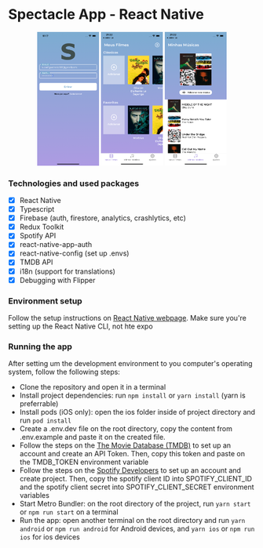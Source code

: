 # Spectacle App - React Native

<div align="center">
  <img src="./screenshots/screenshot_1.png" width="25%" height="25%" alt="print-app">
  <img src="./screenshots/screenshot_2.png" width="25%" height="25%" alt="print-app">
  <img src="./screenshots/screenshot_3.png" width="25%" height="25%" alt="print-app">
</div>

### Technologies and used packages

- [x] React Native
- [x] Typescript
- [x] Firebase (auth, firestore, analytics, crashlytics, etc)
- [x] Redux Toolkit
- [x] Spotify API
- [x] react-native-app-auth
- [x] react-native-config (set up .envs)
- [x] TMDB API
- [x] i18n (support for translations)
- [x] Debugging with Flipper
<!-- - [x] Redux Persist -->

### Environment setup

Follow the setup instructions on [React Native webpage](https://reactnative.dev/docs/environment-setup). Make sure you're setting up the React Native CLI, not hte expo

### Running the app

After setting um the development environment to you computer's operating system, follow the following steps:

- Clone the repository and open it in a terminal
- Install project dependencies: run `npm install` or `yarn install` (yarn is preferrable)
- Install pods (iOS only): open the ios folder inside of project directory and run `pod install`
- Create a .env.dev file on the root directory, copy the content from .env.example and paste it on the created file.
- Follow the steps on the [The Movie Database (TMDB)](https://developers.themoviedb.org/3/getting-started/introduction) to set up an account and create an API Token. Then, copy this token and paste on the TMDB_TOKEN environment variable
- Follow the steps on the [Spotify Developers](https://developer.spotify.com/dashboard/login) to set up an account and create project. Then, copy the spotify client ID into SPOTIFY_CLIENT_ID and the spotify client secret into SPOTIFY_CLIENT_SECRET environment variables
- Start Metro Bundler: on the root directory of the project, run `yarn start` or `npm run start` on a terminal
- Run the app: open another terminal on the root directory and run `yarn android` or `npm run android` for Android devices, and `yarn ios` or `npm run ios` for ios devices
